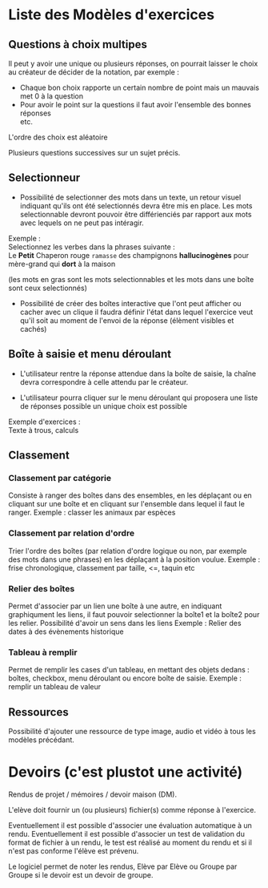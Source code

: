 # Liste des Modèles d'exercices

## Questions à choix multipes
Il peut y avoir une unique ou plusieurs réponses, on pourrait laisser le choix au créateur de décider
de la notation, par exemple :
- Chaque bon choix rapporte un certain nombre de point mais un mauvais met 0 à la question
- Pour avoir le point sur la questions il faut avoir l'ensemble des bonnes réponses\
etc.

L'ordre des choix est aléatoire

Plusieurs questions successives sur un sujet précis.

## Selectionneur

- Possibilité de selectionner des mots dans un texte, un retour visuel indiquant qu'ils ont été
selectionnés devra être mis en place. Les mots selectionnable devront pouvoir être différienciés
par rapport aux mots avec lequels on ne peut pas intéragir.

Exemple :   
Selectionnez les verbes dans la phrases suivante :\
Le **Petit** Chaperon rouge `ramasse` des champignons **hallucinogènes** pour mère-grand qui **dort** 
à la maison

(les mots en gras sont les mots selectionnables et les mots dans une boîte sont ceux selectionnés)

- Possibilité de créer des boîtes interactive que l'ont peut afficher ou cacher avec un clique
 il faudra définir l'état dans lequel l'exercice veut qu'il soit au moment de l'envoi de la réponse
 (élèment visibles et cachés)
 
## Boîte à saisie et menu déroulant

- L'utilisateur rentre la réponse attendue dans la boîte de saisie, la chaîne devra correspondre à celle
attendu par le créateur.

- L'utilisateur pourra cliquer sur le menu déroulant qui proposera une liste de réponses possible
un unique choix est possible

Exemple d'exercices :   
Texte à trous, calculs

## Classement

### Classement par catégorie
Consiste à ranger des boîtes dans des ensembles, en les déplaçant ou en cliquant sur une boîte et en
cliquant sur l'ensemble dans lequel il faut le ranger.
Exemple : classer les animaux par espèces

### Classement par relation d'ordre
Trier l'ordre des boîtes (par relation d'ordre logique ou non, par exemple des mots dans une phrases)
en les déplaçant à la position voulue.
Exemple : frise chronologique, classement par taille, <=, taquin etc

### Relier des boîtes
Permet d'associer par un lien une boîte à une autre, en indiquant graphiqument les liens, il faut
pouvoir selectionner la boîte1 et la boîte2 pour les relier. Possibilité d'avoir un sens dans les liens
Exemple : Relier des dates à des évènements historique

### Tableau à remplir
Permet de remplir les cases d'un tableau, en mettant des objets dedans : boîtes, checkbox, menu
déroulant ou encore boîte de saisie.
Exemple : remplir un tableau de valeur

## Ressources

Possibilité d'ajouter une ressource de type image, audio et vidéo à tous les modèles précédant.


#  Devoirs (c'est plustot une activité)

Rendus de projet / mémoires / devoir maison (DM).

L'elève doit fournir un (ou plusieurs) fichier(s) comme réponse à l'exercice. 

Eventuellement il est possible d'associer une évaluation automatique à un rendu. 
Eventuellement il est possible d'associer un test de validation du format de fichier à un rendu, le test est réalisé au moment du rendu et si il n'est pas conforme l'élève est prévenu.

Le logiciel permet de noter les rendus, Elève par Elève ou Groupe par Groupe si le devoir est un devoir de groupe.








